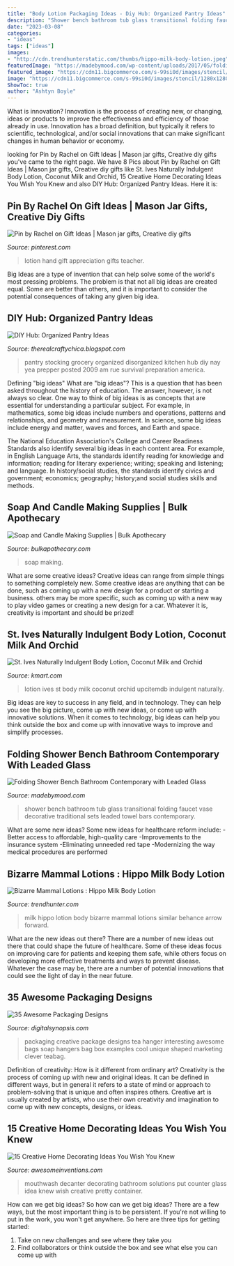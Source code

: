 ```yaml
---
title: "Body Lotion Packaging Ideas - Diy Hub: Organized Pantry Ideas"
description: "Shower bench bathroom tub glass transitional folding faucet vase decorative traditional sets leaded towel bars contemporary"
date: "2023-03-08"
categories:
- "ideas"
tags: ["ideas"]
images:
- "http://cdn.trendhunterstatic.com/thumbs/hippo-milk-body-lotion.jpeg"
featuredImage: "https://madebymood.com/wp-content/uploads/2017/05/folding-shower-bench-bathroom-transitional-with-decorative-vase-traditional-tub-and-faucet-sets.jpg"
featured_image: "https://cdn11.bigcommerce.com/s-99si0d/images/stencil/1280x1280/b/soap-making__70075.original.jpg"
image: "https://cdn11.bigcommerce.com/s-99si0d/images/stencil/1280x1280/b/soap-making__70075.original.jpg"
ShowToc: true
author: "Ashtyn Boyle"
---
```



What is innovation?
Innovation is the process of creating new, or changing, ideas or products to improve the effectiveness and efficiency of those already in use. Innovation has a broad definition, but typically it refers to scientific, technological, and/or social innovations that can make significant changes in human behavior or economy.

	

		
looking for Pin by Rachel on Gift Ideas | Mason jar gifts, Creative diy gifts you've came to the right page. We have 8 Pics about Pin by Rachel on Gift Ideas | Mason jar gifts, Creative diy gifts like St. Ives Naturally Indulgent Body Lotion, Coconut Milk and Orchid, 15 Creative Home Decorating Ideas You Wish You Knew and also DIY Hub: Organized Pantry Ideas. Here it is:
		
    
## Pin By Rachel On Gift Ideas | Mason Jar Gifts, Creative Diy Gifts

<img loading=lazy src="https://i.pinimg.com/736x/62/97/b8/6297b8fc3bf2dc73c3a6cb8bb4d8a303--hand-lotion-staff-appreciation.jpg" onerror="this.onerror=null;this.src='https://tse3.mm.bing.net/th?id=OIP.9bx4lXLJzDoJhUokk_-hjADhEs&amp;pid=15.1';" alt="Pin by Rachel on Gift Ideas | Mason jar gifts, Creative diy gifts">

_Source: pinterest.com_

>lotion hand gift appreciation gifts teacher. 

	

Big Ideas are a type of invention that can help solve some of the world's most pressing problems. The problem is that not all big ideas are created equal. Some are better than others, and it is important to consider the potential consequences of taking any given big idea.

    
## DIY Hub: Organized Pantry Ideas

<img loading=lazy src="http://3.bp.blogspot.com/-arR7CUq5OJs/UWwqc47Ou3I/AAAAAAAAJZE/DkIWizFkEgc/s1600/pantry-775071.jpg" onerror="this.onerror=null;this.src='https://tse3.mm.bing.net/th?id=OIP.5mMJ_Yy6Xhhj75tOn7Dq2gHaJ4&amp;pid=15.1';" alt="DIY Hub: Organized Pantry Ideas">

_Source: therealcraftychica.blogspot.com_

>pantry stocking grocery organized disorganized kitchen hub diy nay yea prepper posted 2009 am rue survival preparation america. 

	

Defining "big ideas"
What are "big ideas"? This is a question that has been asked throughout the history of education. The answer, however, is not always so clear.
One way to think of big ideas is as concepts that are essential for understanding a particular subject. For example, in mathematics, some big ideas include numbers and operations, patterns and relationships, and geometry and measurement. In science, some big ideas include energy and matter, waves and forces, and Earth and space.

The National Education Association's College and Career Readiness Standards also identify several big ideas in each content area. For example, in English Language Arts, the standards identify reading for knowledge and information; reading for literary experience; writing; speaking and listening; and language. In history/social studies, the standards identify civics and government; economics; geography; history;and social studies skills and methods.

    
## Soap And Candle Making Supplies | Bulk Apothecary

<img loading=lazy src="https://cdn11.bigcommerce.com/s-99si0d/images/stencil/1280x1280/b/soap-making__70075.original.jpg" onerror="this.onerror=null;this.src='https://tse1.mm.bing.net/th?id=OIP.eqjXqQycdHwXeLgckKHovgHaHa&amp;pid=15.1';" alt="Soap and Candle Making Supplies | Bulk Apothecary">

_Source: bulkapothecary.com_

>soap making. 

	

What are some creative ideas?
Creative ideas can range from simple things to something completely new. Some creative ideas are anything that can be done, such as coming up with a new design for a product or starting a business. others may be more specific, such as coming up with a new way to play video games or creating a new design for a car. Whatever it is, creativity is important and should be prized!

    
## St. Ives Naturally Indulgent Body Lotion, Coconut Milk And Orchid

<img loading=lazy src="https://c.shld.net/rpx/i/s/i/spin/10127449/prod_ec_1570159602??hei=64&amp;wid=64&amp;qlt=50" onerror="this.onerror=null;this.src='https://tse2.mm.bing.net/th?id=OIP.WJQXscOI2AvEJyAJcZAduwHaHa&amp;pid=15.1';" alt="St. Ives Naturally Indulgent Body Lotion, Coconut Milk and Orchid">

_Source: kmart.com_

>lotion ives st body milk coconut orchid upcitemdb indulgent naturally. 

	

Big ideas are key to success in any field, and in technology. They can help you see the big picture, come up with new ideas, or come up with innovative solutions. When it comes to technology, big ideas can help you think outside the box and come up with innovative ways to improve and simplify processes.

    
## Folding Shower Bench Bathroom Contemporary With Leaded Glass

<img loading=lazy src="https://madebymood.com/wp-content/uploads/2017/05/folding-shower-bench-bathroom-transitional-with-decorative-vase-traditional-tub-and-faucet-sets.jpg" onerror="this.onerror=null;this.src='https://tse1.mm.bing.net/th?id=OIP.-KX6yp8TskkfDWh2f5_nRAHaLJ&amp;pid=15.1';" alt="Folding Shower Bench Bathroom Contemporary with Leaded Glass">

_Source: madebymood.com_

>shower bench bathroom tub glass transitional folding faucet vase decorative traditional sets leaded towel bars contemporary. 

	

What are some new ideas?
Some new ideas for healthcare reform include: 
-Better access to affordable, high-quality care 
-Improvements to the insurance system 
-Eliminating unneeded red tape 
-Modernizing the way medical procedures are performed

    
## Bizarre Mammal Lotions : Hippo Milk Body Lotion

<img loading=lazy src="http://cdn.trendhunterstatic.com/thumbs/hippo-milk-body-lotion.jpeg" onerror="this.onerror=null;this.src='https://tse1.mm.bing.net/th?id=OIP.Vb3taTEjz6ejQCRopKE1TgHaLH&amp;pid=15.1';" alt="Bizarre Mammal Lotions : Hippo Milk Body Lotion">

_Source: trendhunter.com_

>milk hippo lotion body bizarre mammal lotions similar behance arrow forward. 

	

What are the new ideas out there?
There are a number of new ideas out there that could shape the future of healthcare. Some of these ideas focus on improving care for patients and keeping them safe, while others focus on developing more effective treatments and ways to prevent disease. Whatever the case may be, there are a number of potential innovations that could see the light of day in the near future.

    
## 35 Awesome Packaging Designs

<img loading=lazy src="http://digitalsynopsis.com/wp-content/uploads/2014/11/creative-product-packaging-design-17.jpg" onerror="this.onerror=null;this.src='https://tse1.mm.bing.net/th?id=OIP.7uXESM1vZILZAeo_MyA0mwHaFv&amp;pid=15.1';" alt="35 Awesome Packaging Designs">

_Source: digitalsynopsis.com_

>packaging creative package designs tea hanger interesting awesome bags soap hangers bag box examples cool unique shaped marketing clever teabag. 

	

Definition of creativity: How is it different from ordinary art?
Creativity is the process of coming up with new and original ideas. It can be defined in different ways, but in general it refers to a state of mind or approach to problem-solving that is unique and often inspires others. Creative art is usually created by artists, who use their own creativity and imagination to come up with new concepts, designs, or ideas.

    
## 15 Creative Home Decorating Ideas You Wish You Knew

<img loading=lazy src="http://www.awesomeinventions.com/wp-content/uploads/2014/12/mouthwash-decanter.jpg" onerror="this.onerror=null;this.src='https://tse3.mm.bing.net/th?id=OIP.PKOi0N5XMV6u_jKJB0IM_QHaHa&amp;pid=15.1';" alt="15 Creative Home Decorating Ideas You Wish You Knew">

_Source: awesomeinventions.com_

>mouthwash decanter decorating bathroom solutions put counter glass idea knew wish creative pretty container. 

	

How can we get big ideas?
So how can we get big ideas? There are a few ways, but the most important thing is to be persistent. If you're not willing to put in the work, you won't get anywhere. So here are three tips for getting started: 
1. Take on new challenges and see where they take you 
2. Find collaborators or think outside the box and see what else you can come up with 

